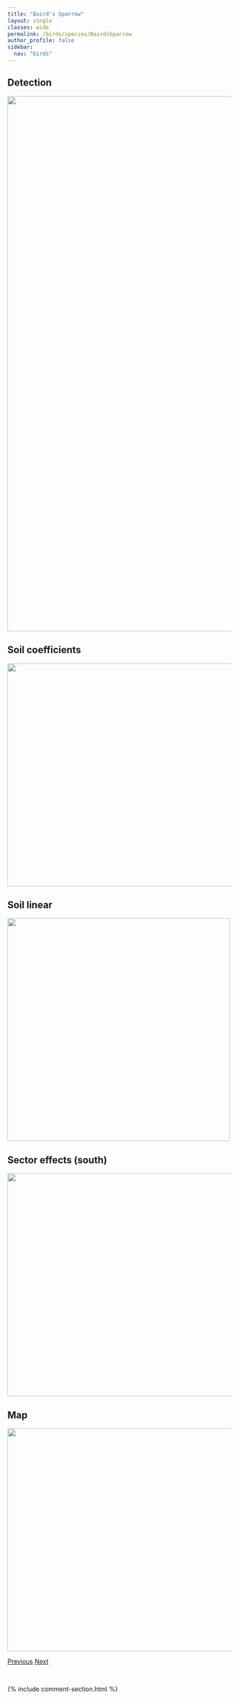 ```yaml
---
title: "Baird's Sparrow"
layout: single
classes: wide
permalink: /birds/species/BairdsSparrow
author_profile: false
sidebar:
  nav: "birds"
---
```


<h2>Detection</h2>

<a href="https://drive.google.com/uc?export=view&id=10Ue72MtqniEAJLOPqD4XmFFzCPe0tjcq">
<img src="https://drive.google.com/uc?export=view&id=10Ue72MtqniEAJLOPqD4XmFFzCPe0tjcq" height = "1200" width = "800">
</a>

<h2>Soil coefficients</h2>

<a href="https://drive.google.com/uc?export=view&id=1Yd-jEtMrnzGf0mvKsKcZ5iMZpJdpm0D3">
<img src="https://drive.google.com/uc?export=view&id=1Yd-jEtMrnzGf0mvKsKcZ5iMZpJdpm0D3" height = "500" width = "1000">
</a>

<h2>Soil linear</h2>

<a href="https://drive.google.com/uc?export=view&id=1-XInPB6WH93eRTstVq1MLbph5fjSdy8g">
<img src="https://drive.google.com/uc?export=view&id=1-XInPB6WH93eRTstVq1MLbph5fjSdy8g" height = "500" width = "500">
</a>

<h2>Sector effects (south)</h2>

<a href="https://drive.google.com/uc?export=view&id=1PmVbSfOm6qDc-U8mBEIY66LtkNWP0wgX">
<img src="https://drive.google.com/uc?export=view&id=1PmVbSfOm6qDc-U8mBEIY66LtkNWP0wgX" height = "500" width = "1000">
</a>

<h2>Map</h2>

<a href="https://drive.google.com/uc?export=view&id=11wEgJYwimmiFZ49EEudSqRjMaYrbdJCf">
<img src="https://drive.google.com/uc?export=view&id=11wEgJYwimmiFZ49EEudSqRjMaYrbdJCf" height = "500" width = "1500">
</a>

<a href="/DevelopmentWebsite/birds/species/BaldEagle" class="pagination--pager" title="Bald Eagle">Previous</a> <a href="/DevelopmentWebsite/birds/species/BankSwallow" class="pagination--pager" title="Bank Swallow">Next</a>

<p>&nbsp;</p>

{% include comment-section.html %}
